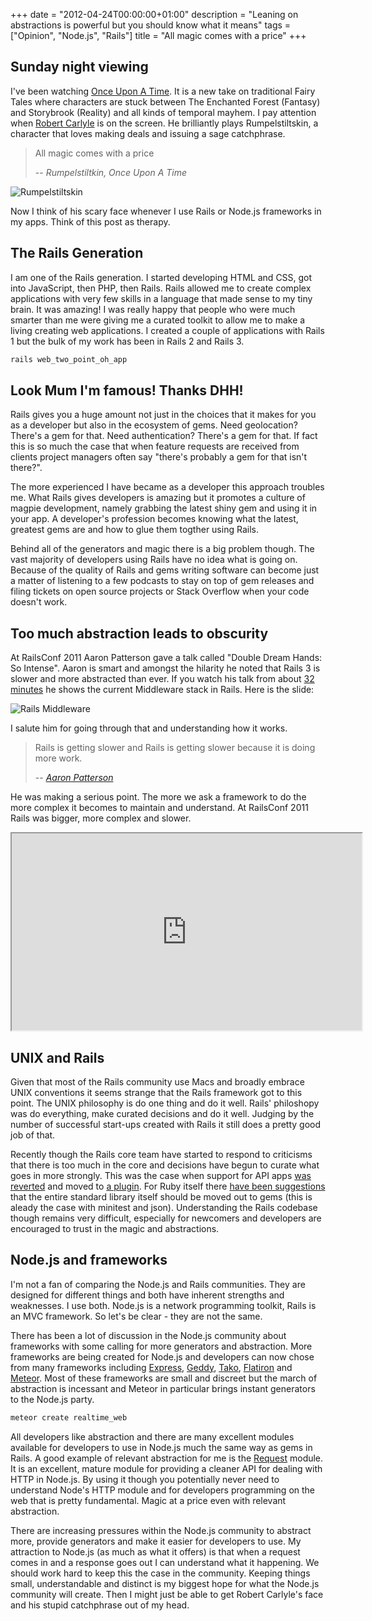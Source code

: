 +++
date = "2012-04-24T00:00:00+01:00"
description = "Leaning on abstractions is powerful but you should know what it means"
tags = ["Opinion", "Node.js", "Rails"]
title = "All magic comes with a price"
+++

## Sunday night viewing

I've been watching [Once Upon A Time][6]. It is a new take on traditional Fairy
Tales where characters are stuck between The Enchanted Forest (Fantasy) and
Storybrook (Reality) and all kinds of temporal mayhem. I pay attention when
[Robert Carlyle][5] is on the screen. He brilliantly plays Rumpelstiltskin, a
character that loves making deals and issuing a sage catchphrase.

> All magic comes with a price
>
> -- <cite>Rumpelstiltkin, Once Upon A Time</cite>

![Rumpelstiltskin][8]

Now I think of his scary face whenever I use Rails or Node.js frameworks in my
apps. Think of this post as therapy.

## The Rails Generation

I am one of the Rails generation. I started developing HTML and CSS, got into
JavaScript, then PHP, then Rails. Rails allowed me to create complex
applications with very few skills in a language that made sense to my tiny
brain. It was amazing! I was really happy that people who were much smarter than
me were giving me a curated toolkit to allow me to make a living creating web
applications. I created a couple of applications with Rails 1 but the bulk of my
work has been in Rails 2 and Rails 3.

```sh
rails web_two_point_oh_app
```

## Look Mum I'm famous! Thanks DHH!

Rails gives you a huge amount not just in the choices that it makes for you as a
developer but also in the ecosystem of gems. Need geolocation? There's a gem for
that. Need authentication? There's a gem for that. If fact this is so much the
case that when feature requests are received from clients project managers often
say "there's probably a gem for that isn't there?".

The more experienced I have became as a developer this approach troubles me.
What Rails gives developers is amazing but it promotes a culture of magpie
development, namely grabbing the latest shiny gem and using it in your app. A
developer's profession becomes knowing what the latest, greatest gems are and
how to glue them togther using Rails.

Behind all of the generators and magic there is a big problem though. The vast
majority of developers using Rails have no idea what is going on. Because of the
quality of Rails and gems writing software can become just a matter of listening
to a few podcasts to stay on top of gem releases and filing tickets on open
source projects or Stack Overflow when your code doesn't work.

## Too much abstraction leads to obscurity

At RailsConf 2011 Aaron Patterson gave a talk called "Double Dream Hands: So
Intense". Aaron is smart and amongst the hilarity he noted that Rails 3 is
slower and more abstracted than ever. If you watch his talk from about [32
minutes][1] he shows the current Middleware stack in Rails. Here is the slide:

![Rails Middleware][9]

I salute him for going through that and understanding how it works.

> Rails is getting slower and Rails is getting slower because it is doing more
> work.
>
> -- <cite>[Aaron Patterson][15]</cite>

He was making a serious point. The more we ask a framework to do the more
complex it becomes to maintain and understand. At RailsConf 2011 Rails was
bigger, more complex and slower.

<iframe width="560" height="315" src="https://www.youtube.com/embed/kWOAHIpmLAI#t=2050s" allowfullscreen></iframe>

## UNIX and Rails

Given that most of the Rails community use Macs and broadly embrace UNIX
conventions it seems strange that the Rails framework got to this point. The
UNIX philosophy is do one thing and do it well. Rails' philoshopy was do
everything, make curated decisions and do it well. Judging by the number of
successful start-ups created with Rails it still does a pretty good job of that.

Recently though the Rails core team have started to respond to criticisms that
there is too much in the core and decisions have begun to curate what goes in
more strongly. This was the case when support for API apps [was reverted][3] and
moved to [a plugin][4]. For Ruby itself there [have been suggestions][5] that
the entire standard library itself should be moved out to gems (this is aleady
the case with minitest and json). Understanding the Rails codebase though
remains very difficult, especially for newcomers and developers are encouraged
to trust in the magic and abstractions.

## Node.js and frameworks

I'm not a fan of comparing the Node.js and Rails communities. They are designed
for different things and both have inherent strengths and weaknesses. I use
both. Node.js is a network programming toolkit, Rails is an MVC framework. So
let's be clear - they are not the same.

There has been a lot of discussion in the Node.js community about frameworks
with some calling for more generators and abstraction. More frameworks are being
created for Node.js and developers can now chose from many frameworks including
[Express][10], [Geddy][11], [Tako][12], [Flatiron][13] and [Meteor][14]. Most of
these frameworks are small and discreet but the march of abstraction is
incessant and Meteor in particular brings instant generators to the Node.js
party.

```sh
meteor create realtime_web
```

All developers like abstraction and there are many excellent modules available
for developers to use in Node.js much the same way as gems in Rails. A good
example of relevant abstraction for me is the [Request][7] module. It is an
excellent, mature module for providing a cleaner API for dealing with HTTP in
Node.js. By using it though you potentially never need to understand Node's HTTP
module and for developers programming on the web that is pretty fundamental.
Magic at a price even with relevant abstraction.

There are increasing pressures within the Node.js community to abstract more,
provide generators and make it easier for developers to use. My attraction to
Node.js (as much as what it offers) is that when a request comes in and a
response goes out I can understand what it happening. We should work hard to
keep this the case in the community. Keeping things small, understandable and
distinct is my biggest hope for what the Node.js community will create. Then I
might just be able to get Robert Carlyle's face and his stupid catchphrase out
of my head.

[1]:
  https://www.youtube.com/watch?feature=player_detailpage&v=kWOAHIpmLAI#t=1913s
[2]:
  http://blog.wyeworks.com/2012/4/20/rails-for-api-applications-rails-api-released
[3]:
  https://github.com/rails/rails/commit/6db930cb5bbff9ad824590b5844e04768de240b1
[4]:
  http://blog.wyeworks.com/2012/4/20/rails-for-api-applications-rails-api-released/
[5]: http://www.imdb.com/name/nm0001015/
[6]: http://beta.abc.go.com/shows/once-upon-a-time
[7]: https://github.com/mikeal/request
[8]: /images/articles/rumpelstiltskin.jpg
[9]: /images/articles/rails_middleware.png
[10]: http://expressjs.com/
[11]: http://geddyjs.org/
[12]: https://github.com/mikeal/tako
[13]: http://flatironjs.org/
[14]: http://meteor.com/
[15]:
  https://www.youtube.com/watch?feature=player_detailpage&v=kWOAHIpmLAI#t=2050s
